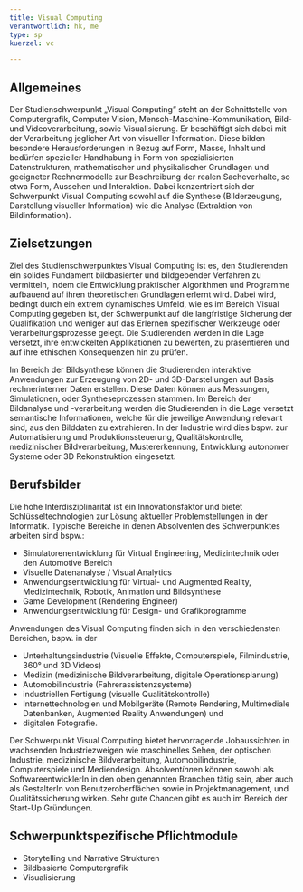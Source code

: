 ```yaml
---
title: Visual Computing
verantwortlich: hk, me
type: sp
kuerzel: vc

---
```


## Allgemeines

Der Studienschwerpunkt „Visual Computing” steht an der Schnittstelle von Computergrafik, Computer Vision, Mensch-Maschine-Kommunikation, Bild- und Videoverarbeitung, sowie Visualisierung. Er beschäftigt sich dabei mit der Verarbeitung jeglicher Art von visueller Information. Diese bilden besondere Herausforderungen in Bezug auf Form, Masse, Inhalt und bedürfen spezieller Handhabung in Form von spezialisierten Datenstrukturen, mathematischer und physikalischer Grundlagen und geeigneter Rechnermodelle zur Beschreibung der realen Sacheverhalte, so etwa Form, Aussehen und Interaktion. Dabei konzentriert sich der Schwerpunkt Visual Computing sowohl auf die Synthese (Bilderzeugung, Darstellung visueller Information) wie die Analyse (Extraktion von Bildinformation).


## Zielsetzungen

Ziel des Studienschwerpunktes Visual Computing ist es, den Studierenden ein solides Fundament bildbasierter und bildgebender Verfahren zu vermitteln, indem die Entwicklung praktischer Algorithmen und Programme aufbauend auf ihren theoretischen Grundlagen erlernt wird. Dabei wird, bedingt durch ein extrem dynamisches Umfeld, wie es im Bereich Visual Computing gegeben ist, der Schwerpunkt auf die langfristige Sicherung der Qualifikation und weniger auf das Erlernen spezifischer Werkzeuge oder Verarbeitungsprozesse gelegt.
Die Studierenden werden in die Lage versetzt, ihre entwickelten Applikationen zu bewerten, zu präsentieren und auf ihre ethischen Konsequenzen hin zu prüfen.

Im Bereich der Bildsynthese können die Studierenden interaktive Anwendungen zur Erzeugung von 2D- und 3D-Darstellungen auf Basis rechnerinterner Daten erstellen. Diese Daten können aus Messungen, Simulationen, oder Syntheseprozessen stammen.
Im Bereich der Bildanalyse und -verarbeitung werden die Studierenden in die Lage versetzt semantische Informationen, welche für die jeweilige Anwendung relevant sind, aus den Bilddaten zu extrahieren. In der Industrie wird dies bspw. zur Automatisierung und Produktionssteuerung, Qualitätskontrolle, medizinischer Bildverarbeitung, Mustererkennung, Entwicklung autonomer Systeme oder 3D Rekonstruktion eingesetzt.


## Berufsbilder

Die hohe Interdisziplinarität ist ein Innovationsfaktor und bietet Schlüsseltechnologien zur Lösung aktueller Problemstellungen in der Informatik.
Typische Bereiche in denen Absolventen des Schwerpunktes arbeiten sind bspw.:
- Simulatorenentwicklung für Virtual Engineering, Medizintechnik oder den Automotive Bereich
- Visuelle Datenanalyse / Visual Analytics 
- Anwendungsentwicklung für Virtual- und Augmented Reality, Medizintechnik, Robotik, Animation und Bildsynthese
- Game Development (Rendering Engineer)
- Anwendungsentwicklung für Design- und Grafikprogramme

Anwendungen des Visual Computing finden sich in den verschiedensten Bereichen, bspw. in der
- Unterhaltungsindustrie (Visuelle Effekte, Computerspiele, Filmindustrie, 360° und 3D Videos)
- Medizin (medizinische Bildverarbeitung, digitale Operationsplanung)
- Automobilindustrie (Fahrerassistenzsysteme)
- industriellen Fertigung (visuelle Qualitätskontrolle)
- Internettechnologien und Mobilgeräte (Remote Rendering, Multimediale Datenbanken, Augmented Reality Anwendungen) und 
- digitalen Fotografie.

Der Schwerpunkt Visual Computing bietet hervorragende Jobaussichten in wachsenden Industriezweigen wie maschinelles Sehen, der optischen Industrie, medizinische Bildverarbeitung, Automobilindustrie, Computerspiele und Mediendesign.
Absolvent*inn*en können sowohl als SoftwareentwicklerIn in den oben genannten Branchen tätig sein, aber auch als GestalterIn von Benutzeroberflächen sowie in Projektmanagement, und Qualitätssicherung wirken. Sehr gute Chancen gibt es auch im Bereich der Start-Up Gründungen.


## Schwerpunktspezifische Pflichtmodule

- Storytelling und Narrative Strukturen
- Bildbasierte Computergrafik
- Visualisierung

